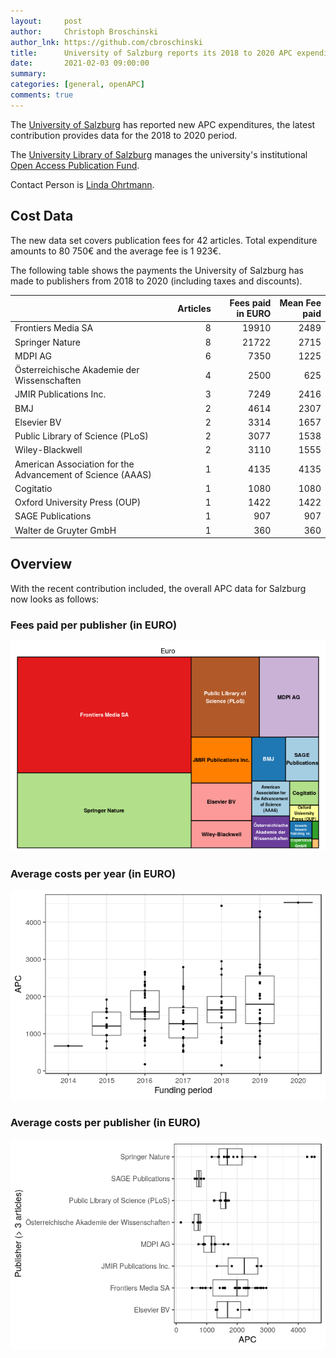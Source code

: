 ```yaml
---
layout:     post
author:     Christoph Broschinski
author_lnk: https://github.com/cbroschinski
title:      University of Salzburg reports its 2018 to 2020 APC expenditures
date:       2021-02-03 09:00:00
summary:    
categories: [general, openAPC]
comments: true
---
```





The [University of Salzburg](https://www.uni-salzburg.at/index.php?id=52&L=1) has reported new APC expenditures, the latest contribution provides data for the 2018 to 2020 period.

The [University Library of Salzburg](https://www.uni-salzburg.at/index.php?id=132&L=1) manages the university's institutional [Open Access Publication Fund](https://www.uni-salzburg.at/index.php?id=67089&L=1).

Contact Person is [Linda Ohrtmann](mailto:open-access.ubs@sbg.ac.at).

## Cost Data



The new data set covers publication fees for 42 articles. Total expenditure amounts to 80 750€ and the average fee is 1 923€.

The following table shows the payments the University of Salzburg has made to publishers from 2018 to 2020 (including taxes and discounts).


|                                                           | Articles| Fees paid in EURO| Mean Fee paid|
|:----------------------------------------------------------|--------:|-----------------:|-------------:|
|Frontiers Media SA                                         |        8|             19910|          2489|
|Springer Nature                                            |        8|             21722|          2715|
|MDPI AG                                                    |        6|              7350|          1225|
|Österreichische Akademie der Wissenschaften                |        4|              2500|           625|
|JMIR Publications Inc.                                     |        3|              7249|          2416|
|BMJ                                                        |        2|              4614|          2307|
|Elsevier BV                                                |        2|              3314|          1657|
|Public Library of Science (PLoS)                           |        2|              3077|          1538|
|Wiley-Blackwell                                            |        2|              3110|          1555|
|American Association for the Advancement of Science (AAAS) |        1|              4135|          4135|
|Cogitatio                                                  |        1|              1080|          1080|
|Oxford University Press (OUP)                              |        1|              1422|          1422|
|SAGE Publications                                          |        1|               907|           907|
|Walter de Gruyter GmbH                                     |        1|               360|           360|

## Overview

With the recent contribution included, the overall APC data for Salzburg now looks as follows: 

### Fees paid per publisher (in EURO)

![plot of chunk tree_salzburg_2021_02_03_full](/figure/tree_salzburg_2021_02_03_full-1.png)

###  Average costs per year (in EURO)

![plot of chunk box_salzburg_2021_02_03_year_full](/figure/box_salzburg_2021_02_03_year_full-1.png)

###  Average costs per publisher (in EURO)

![plot of chunk box_salzburg_2021_02_03_publisher_full](/figure/box_salzburg_2021_02_03_publisher_full-1.png)

